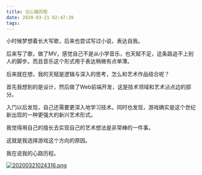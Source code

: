 ```yaml
---
title: 记心路历程
date: 2020-03-21 02:47:39
tags:
---
```


小时候梦想着长大写歌，后来也尝试写过小说，表达自我。

后来写了歌，做了MV，感觉自己不是从小学音乐，也天赋不足，这条路追不上别人的脚步。而且音乐这个形式用于表达稍微有点单薄。

后来就在想，我的天赋是逻辑与深入的思考，怎么和艺术作品结合呢？

首先我想到的是设计，然后做了Web前端开发，这是技术领域和艺术沾点边的部分。

入门以后发现，自己还需要更深入地学习技术。同时也发现，游戏确实是这个世纪新出现的一种更强大的新兴艺术形式。

我觉得用自己的擅长去实现自己的艺术想法是非常棒的一件事。

这就是我选择游戏这个方向的原因。

我在说我的心路历程。

[![20200321024316.png](https://i.postimg.cc/x1HmCX55/20200321024316.png)](https://postimg.cc/v4YT2Hpx)
